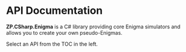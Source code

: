 # API Documentation

**ZP.CSharp.Enigma** is a C# library providing core Enigma simulators and allows you to create your own pseudo-Enigmas.

Select an API from the TOC in the left.